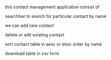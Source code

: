 this contact management application consist of 

searchbar to search for particular contact by name

we can add new contact 

delete or edit existing contact

sort contact table in aesc or desc order by name

download table in csv form
